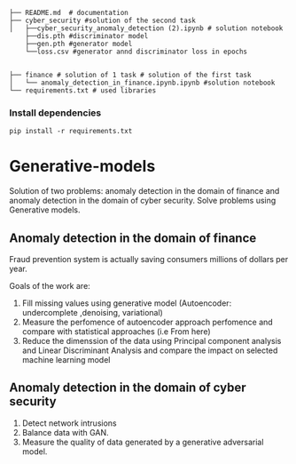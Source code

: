 ```
├── README.md  # documentation 
├── cyber_security #solution of the second task
│   ├──cyber_security_anomaly_detection (2).ipynb # solution notebook
    ├──dis.pth #discriminator model
    ├──gen.pth #generator model
    └──loss.csv #generator annd discriminator loss in epochs
    

├── finance # solution of 1 task # solution of the first task
│   └── anomaly_detection_in_finance.ipynb.ipynb #solution notebook
└── requirements.txt # used libraries
```

### Install dependencies

```
pip install -r requirements.txt
```

# Generative-models
Solution of two problems: anomaly detection in the domain of finance and anomaly detection in the domain of cyber security. Solve problems using Generative models.

## Anomaly detection in the domain of finance

Fraud prevention system is actually saving consumers millions of dollars per year.

 Goals of the work are:
1. Fill missing values using generative model (Autoencoder: undercomplete ,denoising, variational)
2. Measure the perfomence of autoencoder approach perfomence and compare with statistical approaches (i.e From here)
3. Reduce the dimenssion of the data using Principal component analysis and Linear Discriminant Analysis and compare the impact on selected machine learning model

## Anomaly detection in the domain of cyber security
1. Detect network intrusions
2. Balance data with GAN.
3. Measure the quality of data generated by a generative adversarial model.




